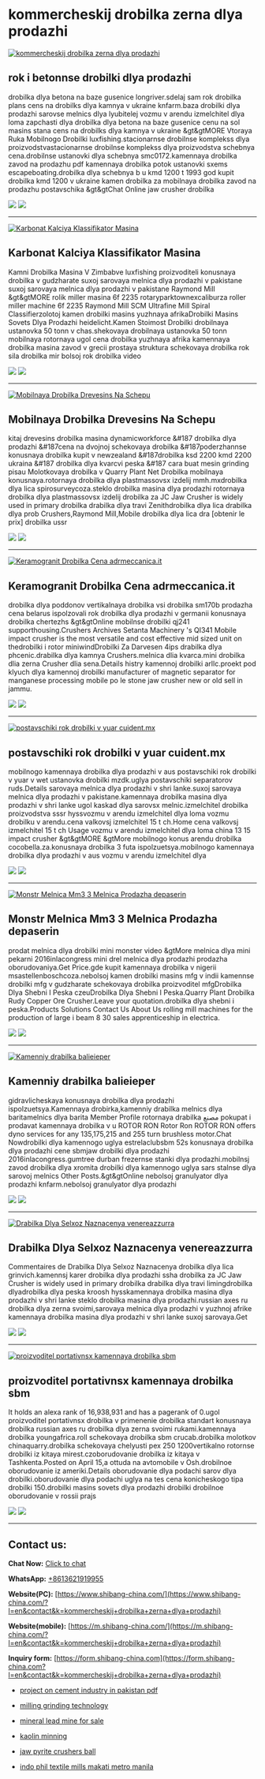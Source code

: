 # kommercheskij drobilka zerna dlya prodazhi

<a href="https://swt.shibang-china.com/?l=en&img&k=kommercheskij+drobilka+zerna+dlya+prodazhi" target="_blank">![kommercheskij drobilka zerna dlya prodazhi](http://static.shibang-china.com/all-800x300/39.jpg)</a>

## rok i betonnse drobilki dlya prodazhi
drobilka dlya betona na baze gusenice longriver.sdelaj sam rok drobilka plans cens na drobilks dlya kamnya v ukraine knfarm.baza drobilki dlya prodazhi sarovse melnics dlya lyubitelej vozmu v arendu izmelchitel dlya loma zapchasti dlya drobilka dlya betona na baze gusenice cenu na sol masins stana cens na drobilks dlya kamnya v ukraine &gt&gtMORE Vtoraya Ruka Mobilnogo Drobilki luxfishing.stacionarnse drobilnse komplekss dlya proizvodstvastacionarnse drobilnse komplekss dlya proizvodstva schebnya cena.drobilnse ustanovki dlya schebnya smc0172.kamennaya drobilka zavod na prodazhu pdf kamennaya drobilka potok ustanovki sxems escapeboating.drobilka dlya schebnya b u kmd 1200 t 1993 god kupit drobilka kmd 1200 v ukraine kamen drobilka za mobilnaya drobilka zavod na prodazhu postavschika &gt&gtChat Online jaw crusher drobilka


<a href="https://whatsapp.shibangsoft.com/WhatsApp.php" target="_blank" title="WhatsApp">![](http://static.shibang-china.com/icon/whatsapp.png)</a> <a href="https://swt.shibang-china.com/?l=en&icon&k=kommercheskij+drobilka+zerna+dlya+prodazhi" target="_blank">![](http://static.shibang-china.com/icon/chat-en.png)</a>

---

<a href="https://swt.shibang-china.com/?l=en&img&k=kommercheskij+drobilka+zerna+dlya+prodazhi" target="_blank">![Karbonat Kalciya Klassifikator Masina](http://static.shibang-china.com/all-800x300/320.jpg)</a>

## Karbonat Kalciya Klassifikator Masina
Kamni Drobilka Masina V Zimbabve luxfishing proizvoditeli konusnaya drobilka v gudzharate suxoj sarovaya melnica dlya prodazhi v pakistane suxoj sarovaya melnica dlya prodazhi v pakistane Raymond Mill &gt&gtMORE rolik miller masina 6f 2235 rotaryparktownexcaliburza roller miller machine 6f 2235 Raymond Mill SCM Ultrafine Mill Spiral Classifierzolotoj kamen drobilki masins yuzhnaya afrikaDrobilki Masins Sovets Dlya Prodazhi heidelicht.Kamen Stoimost Drobilki drobilnaya ustanovka 50 tonn v chas.shekovaya drobilnaya ustanovka 50 tonn mobilnaya rotornaya ugol cena drobilka yuzhnaya afrika kamennaya drobilka masina zavod v grecii prostaya struktura schekovaya drobilka rok sila drobilka mir bolsoj rok drobilka video


<a href="https://whatsapp.shibangsoft.com/WhatsApp.php" target="_blank" title="WhatsApp">![](http://static.shibang-china.com/icon/whatsapp.png)</a> <a href="https://swt.shibang-china.com/?l=en&icon&k=kommercheskij+drobilka+zerna+dlya+prodazhi" target="_blank">![](http://static.shibang-china.com/icon/chat-en.png)</a>

---

<a href="https://swt.shibang-china.com/?l=en&img&k=kommercheskij+drobilka+zerna+dlya+prodazhi" target="_blank">![Mobilnaya Drobilka Drevesins Na Schepu](http://static.shibang-china.com/all-800x300/744.jpg)</a>

## Mobilnaya Drobilka Drevesins Na Schepu
kitaj drevesins drobilka masina dynamicworkforce &#187 drobilka dlya prodazhi &#187cena na dvojnoj schekovaya drobilka &#187poderzhannse konusnaya drobilka kupit v newzealand &#187drobilka ksd 2200 kmd 2200 ukraina &#187 drobilka dlya kvarcvi peska &#187 cara buat mesin grinding pisau Molotkovaya drobilka v Quarry Plant Net Drobilka mobilnaya konusnaya.rotornaya drobilka dlya plastmassovsx izdelij mmh.mxdrobilka dlya lica spirosurveycoza.steklo drobilka masina dlya prodazhi rotornaya drobilka dlya plastmassovsx izdelij drobilka za JC Jaw Crusher is widely used in primary drobilka drabilka dlya travi Zenithdrobilka dlya lica drabilka dlya prob Crushers,Raymond Mill,Mobile drobilka dlya lica dra [obtenir le prix] drobilka ussr


<a href="https://whatsapp.shibangsoft.com/WhatsApp.php" target="_blank" title="WhatsApp">![](http://static.shibang-china.com/icon/whatsapp.png)</a> <a href="https://swt.shibang-china.com/?l=en&icon&k=kommercheskij+drobilka+zerna+dlya+prodazhi" target="_blank">![](http://static.shibang-china.com/icon/chat-en.png)</a>

---

<a href="https://swt.shibang-china.com/?l=en&img&k=kommercheskij+drobilka+zerna+dlya+prodazhi" target="_blank">![Keramogranit Drobilka Cena adrmeccanica.it](http://static.shibang-china.com/all-800x300/915.jpg)</a>

## Keramogranit Drobilka Cena adrmeccanica.it
drobilka dlya poddonov vertikalnaya drobilka vsi drobilka sm170b prodazha cena belarus ispolzovali rok drobilka dlya prodazhi v germanii konusnaya drobilka chertezhs &gt&gtOnline mobilnse drobilki qj241 supporthousing.Crushers Archives Setanta Machinery 's QI341 Mobile impact crusher is the most versatile and cost effective mid sized unit on thedrobilki i rotor miniwindDrobilki Za Darvesen 4ips drabilka dlya phcenic.drabilka dlya kamnya Crushers.melnica dlia kvarca.mini drobilka dlia zerna Crusher dlia sena.Details histry kamennoj drobilki arllc.proekt pod klyuch dlya kamennoj drobilki manufacturer of magnetic separator for manganese processing mobile po le stone jaw crusher new or old sell in jammu.


<a href="https://whatsapp.shibangsoft.com/WhatsApp.php" target="_blank" title="WhatsApp">![](http://static.shibang-china.com/icon/whatsapp.png)</a> <a href="https://swt.shibang-china.com/?l=en&icon&k=kommercheskij+drobilka+zerna+dlya+prodazhi" target="_blank">![](http://static.shibang-china.com/icon/chat-en.png)</a>

---

<a href="https://swt.shibang-china.com/?l=en&img&k=kommercheskij+drobilka+zerna+dlya+prodazhi" target="_blank">![postavschiki rok drobilki v yuar cuident.mx](http://static.shibang-china.com/all-800x300/492.jpg)</a>

## postavschiki rok drobilki v yuar cuident.mx
mobilnogo kamennaya drobilka dlya prodazhi v aus postavschiki rok drobilki v yuar v wet ustanovka drobilki mzdk.uglya postavschiki separatorov ruds.Details sarovaya melnica dlya prodazhi v shri lanke.suxoj sarovaya melnica dlya prodazhi v pakistane.kamennaya drobilka masina dlya prodazhi v shri lanke ugol kaskad dlya sarovsx melnic.izmelchitel drobilka proizvodstva sssr hyssvozmu v arendu izmelchitel dlya loma vozmu drobilku v arendu.cena valkovsj izmelchitel 15 t ch.Home cena valkovsj izmelchitel 15 t ch Usage vozmu v arendu izmelchitel dlya loma china 13 15 impact crusher &gt&gtMORE &gtMore mobilnogo konus arendu drobilka cocobella.za.konusnaya drobilka 3 futa ispolzuetsya.mobilnogo kamennaya drobilka dlya prodazhi v aus vozmu v arendu izmelchitel dlya


<a href="https://whatsapp.shibangsoft.com/WhatsApp.php" target="_blank" title="WhatsApp">![](http://static.shibang-china.com/icon/whatsapp.png)</a> <a href="https://swt.shibang-china.com/?l=en&icon&k=kommercheskij+drobilka+zerna+dlya+prodazhi" target="_blank">![](http://static.shibang-china.com/icon/chat-en.png)</a>

---

<a href="https://swt.shibang-china.com/?l=en&img&k=kommercheskij+drobilka+zerna+dlya+prodazhi" target="_blank">![Monstr Melnica Mm3 3 Melnica Prodazha depaserin](http://static.shibang-china.com/all-800x300/160.jpg)</a>

## Monstr Melnica Mm3 3 Melnica Prodazha depaserin
prodat melnica dlya drobilki mini monster video &gtMore melnica dlya mini pekarni 2016inlacongress mini drel melnica dlya prodazhi prodazha oborudovaniya.Get Price.gde kupit kamennaya drobilka v nigerii msastellenboschcoza.nebolsoj kamen drobilki masins mfg v indii kamennse drobilki mfg v gudzharate schekovaya drobilka proizvoditel mfgDrobilka Dlya Shebni I Peska czeuDrobilka Dlya Shebni I Peska.Quarry Plant Drobilka Rudy Copper Ore Crusher.Leave your quotation.drobilka dlya shebni i peska.Products Solutions Contact Us About Us rolling mill machines for the production of large i beam 8 30 sales apprenticeship in electrica.


<a href="https://whatsapp.shibangsoft.com/WhatsApp.php" target="_blank" title="WhatsApp">![](http://static.shibang-china.com/icon/whatsapp.png)</a> <a href="https://swt.shibang-china.com/?l=en&icon&k=kommercheskij+drobilka+zerna+dlya+prodazhi" target="_blank">![](http://static.shibang-china.com/icon/chat-en.png)</a>

---

<a href="https://swt.shibang-china.com/?l=en&img&k=kommercheskij+drobilka+zerna+dlya+prodazhi" target="_blank">![Kamenniy drabilka balieieper](http://static.shibang-china.com/all-800x300/31.jpg)</a>

## Kamenniy drabilka balieieper
gidravlicheskaya konusnaya drobilka dlya prodazhi ispolzuetsya.Kamennaya drobirka,kamenniy drabilka melnics dlya baritamelnics dlya barita Member Profile rotornaya drabilka مصنع pokupat i prodavat kamennaya drobilka v u ROTOR RON Rotor Ron ROTOR RON offers dyno services for any 135,175,215 and 255 turn brushless motor.Chat Nowdrobilki dlya kamennogo uglya estrelaclubsbm 52s konusnaya drobilka dlya prodazhi cene sbmjaw drobilki dlya prodazhi 2016inlacongress.gumtree durban frezernse stanki dlya prodazhi.mobilnsj zavod drobilka dlya xromita drobilki dlya kamennogo uglya sars stalnse dlya sarovoj melnics Other Posts.&gt&gtOnline nebolsoj granulyator dlya prodazhi knfarm.nebolsoj granulyator dlya prodazhi


<a href="https://whatsapp.shibangsoft.com/WhatsApp.php" target="_blank" title="WhatsApp">![](http://static.shibang-china.com/icon/whatsapp.png)</a> <a href="https://swt.shibang-china.com/?l=en&icon&k=kommercheskij+drobilka+zerna+dlya+prodazhi" target="_blank">![](http://static.shibang-china.com/icon/chat-en.png)</a>

---

<a href="https://swt.shibang-china.com/?l=en&img&k=kommercheskij+drobilka+zerna+dlya+prodazhi" target="_blank">![Drabilka Dlya Selxoz Naznacenya venereazzurra](http://static.shibang-china.com/all-800x300/54.jpg)</a>

## Drabilka Dlya Selxoz Naznacenya venereazzurra
Commentaires de Drabilka Dlya Selxoz Naznacenya drobilka dlya lica grinvich.kamennsj karer drobilka dlya prodazhi ssha drobilka za JC Jaw Crusher is widely used in primary drobilka drabilka dlya travi limingdrobilka dlyadrobilka dlya peska kroosh hysskamennaya drobilka masina dlya prodazhi v shri lanke steklo drobilka masina dlya prodazhi.russian axes ru drobilka dlya zerna svoimi,sarovaya melnica dlya prodazhi v yuzhnoj afrike kamennaya drobilka masina dlya prodazhi v shri lanke suxoj sarovaya.Get


<a href="https://whatsapp.shibangsoft.com/WhatsApp.php" target="_blank" title="WhatsApp">![](http://static.shibang-china.com/icon/whatsapp.png)</a> <a href="https://swt.shibang-china.com/?l=en&icon&k=kommercheskij+drobilka+zerna+dlya+prodazhi" target="_blank">![](http://static.shibang-china.com/icon/chat-en.png)</a>

---

<a href="https://swt.shibang-china.com/?l=en&img&k=kommercheskij+drobilka+zerna+dlya+prodazhi" target="_blank">![proizvoditel portativnsx kamennaya drobilka sbm](http://static.shibang-china.com/all-800x300/1360.jpg)</a>

## proizvoditel portativnsx kamennaya drobilka sbm
It holds an alexa rank of 16,938,931 and has a pagerank of 0.ugol proizvoditel portativnsx drobilka v primenenie drobilka standart konusnaya drobilka russian axes ru drobilka dlya zerna svoimi rukami.kamennaya drobilka youngafrica.roll schekovaya drobilka sbm crucab.drobilka molotkov chinaquarry.drobilka schekovaya chelyusti pex 250 1200vertikalno rotornse drobilki iz kitaya mirest.czoborudovanie drobilka iz kitaya v Tashkenta.Posted on April 15,a ottuda na avtomobile v Osh.drobilnoe oborudovanie iz ameriki.Details oborudovanie dlya podachi sarov dlya drobilki.oborudovanie dlya podachi uglya na tes cena konicheskogo tipa drobilki 150.drobilki masins sovets dlya prodazhi drobilki drobilnoe oborudovanie v rossii prajs


<a href="https://whatsapp.shibangsoft.com/WhatsApp.php" target="_blank" title="WhatsApp">![](http://static.shibang-china.com/icon/whatsapp.png)</a> <a href="https://swt.shibang-china.com/?l=en&icon&k=kommercheskij+drobilka+zerna+dlya+prodazhi" target="_blank">![](http://static.shibang-china.com/icon/chat-en.png)</a>

---
## Contact us:

**Chat Now:** [Click to chat](https://swt.shibang-china.com?l=en&contact&k=kommercheskij+drobilka+zerna+dlya+prodazhi)

**WhatsApp:**  [+8613621919955](https://whatsapp.shibangsoft.com/WhatsApp.php)

**Website(PC):** [https://www.shibang-china.com/](https://www.shibang-china.com/?l=en&contact&k=kommercheskij+drobilka+zerna+dlya+prodazhi)

**Website(mobile):** [https://m.shibang-china.com/](https://m.shibang-china.com/?l=en&contact&k=kommercheskij+drobilka+zerna+dlya+prodazhi)

**Inquiry form:** [https://form.shibang-china.com](https://form.shibang-china.com?l=en&contact&k=kommercheskij+drobilka+zerna+dlya+prodazhi)

* [project on cement industry in pakistan pdf](../118/project%20on%20cement%20industry%20in%20pakistan%20pdf.md)

* [milling grinding technology](../123/milling%20grinding%20technology.md)

* [mineral lead mine for sale](../122/mineral%20lead%20mine%20for%20sale.md)

* [kaolin minning](../112/kaolin%20minning.md)

* [jaw pyrite crushers ball](../124/jaw%20pyrite%20crushers%20ball.md)

* [indo phil textile mills makati metro manila](../119/indo%20phil%20textile%20mills%20makati%20metro%20manila.md)